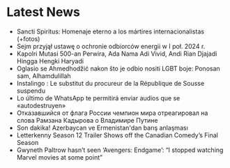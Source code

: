 # Latest News
-  Sancti Spíritus: Homenaje eterno a los mártires internacionalistas (+fotos)
-  Sejm przyjął ustawę o ochronie odbiorców energii w I poł. 2024 r.
-  Kapolri Mutasi 500-an Perwira, Ada Nama Adi Vivid, Andi Rian Djajadi Hingga Hengki Haryadi
-  Oglasio se Ahmedhodžić nakon što je odbio nositi LGBT boje: Ponosan sam, Alhamdulillah
-  Instalingo : Le substitut du procureur de la République de Sousse suspendu
-  Lo último de WhatsApp te permitirá enviar audios que se «autodestruyen»
-  Отказавшийся от флага России чемпион мира отреагировал на слова Рамзана Кадырова о Владимире Путине
-  Son dakika! Azerbaycan ve Ermenistan'dan barış anlaşması
-  Letterkenny Season 12 Trailer Shows off the Canadian Comedy’s Final Season
-  Gwyneth Paltrow hasn’t seen ‘Avengers: Endgame’: “I stopped watching Marvel movies at some point”
